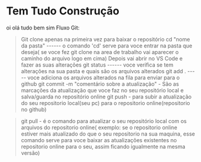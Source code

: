# Tem Tudo Construção
oi
olá
tudo bem
sim
Fluxo Git:
> Git clone apenas na primeira vez para baixar o repositório 
> cd "nome da pasta" ------ o comando 'cd' serve para voce entrar na pasta que deseja( se voce fez git clone na area de trabalho vai aparecer o caminho do arquivo logo em cima)
> Depois vai abrir no VS Code e fazer as suas alterações 
> git status ------ voce verifica se tem alterações na sua pasta e quais são os arquivos alterados
> git add .    ----- voce adiciona os arquivos alterados na fila para enviar para o github
> git commit -m "comentário sobre a atualização"   -  São as marcações da atualização que voce faz no seu repositório local e salva/guarda no repositório online
> git push   - para subir a atualização do seu repositorio local(seu pc) para o repositorio online(repositorio no github)

> git pull - é o comando para atualizar o seu repositório local com os arquivos do repositorio online( exemplo: se o repositorio online estiver mais atualizado do que o seu repositorio na sua maquina, esse comando serve para voce baixar as atualizações existentes no repositorio online para o seu, assim ficando igualmente na mesma versão)